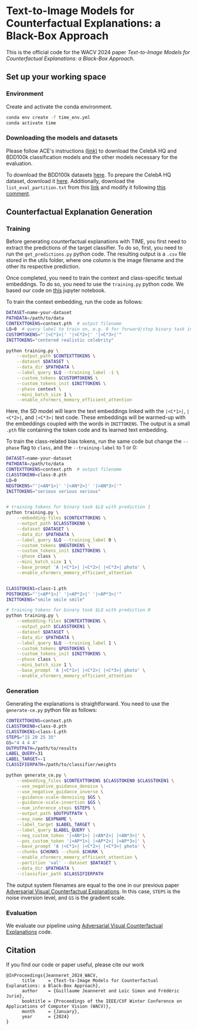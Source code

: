# Text-to-Image Models for Counterfactual Explanations: a Black-Box Approach

This is the official code for the WACV 2024 paper _Text-to-Image Models for Counterfactual Explanations: a Black-Box Approach_.


## Set up your working space

### Environment

Create and activate the conda environment.

```bash
conda env create -f time_env.yml
conda activate time
```

### Downloading the models and datasets

Please follow ACE's instructions [(link)](https://github.com/guillaumejs2403/ACE) to download the CelebA HQ and BDD100k classification models and the other models necessary for the evaluation.

To download the BDD100k datasets [here](https://bdd-data.berkeley.edu/). To prepare the CelebA HQ dataset, download it [here](https://github.com/switchablenorms/CelebAMask-HQ). Additionally, download the `list_eval_partition.txt` from this [link](https://drive.google.com/drive/folders/0B7EVK8r0v71pdjI3dmwtNm5jRkE?resourcekey=0-TD_RXHhlG6LPvwHReuw6IA) and modify it following [this comment](https://github.com/guillaumejs2403/DiME/issues/3#issuecomment-1721325695).

## Counterfactual Explanation Generation

### Training

Before generating counterfactual explanations with TIME, you first need to extract the predictions of the target classifier. To do so, first, you need to run the `get_predictions.py` python code. The resulting output is a `.csv` file stored in the utils folder, where one column is the image filename and the other its respective prediction.

Once completed, you need to train the context and class-specific textual embeddings. To do so, you need to use the `training.py` python code. We based our code on [this](https://colab.research.google.com/github/huggingface/notebooks/blob/main/diffusers/sd_textual_inversion_training.ipynb) jupyter notebook.

To train the context embedding, run the code as follows:
```bash
DATASET=name-your-dataset
PATHDATA=/path/to/data
CONTEXTTOKENS=context.pth  # output filename
LQ=0  # query label to train on, e.g. 0 for forward/stop binary task in bdd
CUSTOMTOKENS="'|<C*1>|' '|<C*2>|' '|<C*3>|'"
INITTOKENS="centered realistic celebrity"

python training.py \
    --output_path $CONTEXTTOKENS \
    --dataset $DATASET \
    --data_dir $PATHDATA \
    --label_query $LQ --training_label -1 \
    --custom_tokens $CUSTOMTOKENS \
    --custom_tokens_init $INITTOKENS \
    --phase context \
    --mini_batch_size 1 \
    --enable_xformers_memory_efficient_attention
```

Here, the SD model will learn the text embeddings linked with the `|<C*1>|`, `|<C*2>|`, and `|<C*3>|` text code. These embeddings will be warmed-up with the embeddings coupled with the words in `INITTOKENS`. The output is a small `.pth` file containing the token code and its learned text embedding.

To train the class-related bias tokens, run the same code but change the `--phase` flag to `class`, and the `--training-label` to 1 or 0:
```bash
DATASET=name-your-dataset
PATHDATA=/path/to/data
CONTEXTTOKENS=context.pth  # output filename
CLASSTOKEN0=class-0.pth
LQ=0
NEGTOKENS="'|<AN*1>|' '|<AN*2>|' '|<AN*3>|'"
INITTOKENS="serious serious serious"


# training tokens for binary task $LQ with prediction 1
python training.py \
    --embedding-files $CONTEXTTOKENS \
    --output_path $CLASSTOKEN0 \
    --dataset $DATASET \
    --data_dir $PATHDATA \
    --label_query $LQ --training_label 0 \
    --custom_tokens $NEGTOKENS \
    --custom_tokens_init $INITTOKENS \
    --phase class \
    --mini_batch_size 1 \
    --base_prompt 'A |<C*1>| |<C*2>| |<C*3>| photo' \
    --enable_xformers_memory_efficient_attention


CLASSTOKEN1=class-1.pth
POSTOKENS="'|<AP*1>|' '|<AP*2>|' '|<AP*3>|'"
INITTOKENS="smile smile smile"

# training tokens for binary task $LQ with prediction 0
python training.py \
    --embedding-files $CONTEXTTOKENS \
    --output_path $CLASSTOKEN1 \
    --dataset $DATASET \
    --data_dir $PATHDATA \
    --label_query $LQ --training_label 1 \
    --custom_tokens $POSTOKENS \
    --custom_tokens_init $INITTOKENS \
    --phase class \
    --mini_batch_size 1 \
    --base_prompt 'A |<C*1>| |<C*2>| |<C*3>| photo' \
    --enable_xformers_memory_efficient_attention
```


### Generation

Generating the explanations is straightforward. You need to use the `generate-ce.py` python file as follows:
```bash
CONTEXTTOKENS=context.pth
CLASSTOKEN0=class-0.pth
CLASSTOKEN1=class-1.pth
STEPS="15 20 25 35"
GS="4 4 4 4"
OUTPUTPATH=/path/to/results
LABEL_QUERY=31
LABEL_TARGET=-1
CLASSIFIERPATH=/path/to/classifier/weights

python generate_ce.py \
    --embedding_files $CONTEXTTOKENS $CLASSTOKEN0 $CLASSTOKEN1 \
    --use_negative_guidance_denoise \
    --use_negative_guidance_inverse \
    --guidance-scale-denoising $GS \
    --guidance-scale-invertion $GS \
    --num_inference_steps $STEPS \
    --output_path $OUTPUTPATH \
    --exp_name $EXPNAME \
    --label_target $LABEL_TARGET \
    --label_query $LABEL_QUERY \
    --neg_custom_token '|<AN*1>| |<AN*2>| |<AN*3>|' \
    --pos_custom_token '|<AP*1>| |<AP*2>| |<AP*3>|' \
    --base_prompt 'A |<C*1>| |<C*2>| |<C*3>| photo' \
    --chunks $CHUNKS --chunk $CHUNK \
    --enable_xformers_memory_efficient_attention \
    --partition 'val' --dataset $DATASET \
    --data_dir $PATHDATA \
    --classifier_path $CLASSIFIERPATH
```
The output system filenames are equal to the one in our previous paper [Adversarial Visual Counterfactual Explanations](https://github.com/guillaumejs2403/ACE). In this case, `STEPS` is the noise inversion level, and `GS` is the gradient scale.

### Evaluation

We evaluate our pipeline using [Adversarial Visual Counterfactual Explanations](https://github.com/guillaumejs2403/ACE) code.

## Citation

If you find our code or paper useful, please cite our work
```
@InProceedings{Jeanneret_2024_WACV,
      title     = {Text-to-Image Models for Counterfactual Explanations: a Black-Box Approach}, 
      author    = {Guillaume Jeanneret and Loïc Simon and Frédéric Jurie},
      booktitle = {Proceedings of the IEEE/CVF Winter Conference on Applications of Computer Vision (WACV)},
      month     = {January},
      year      = {2024}
}
```